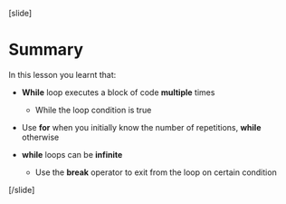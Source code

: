 [slide]
# Summary

In this lesson you learnt that:
- **While** loop executes a block of code **multiple** times
   - While the loop condition is true

- Use **for** when you initially know the number of repetitions, **while** otherwise
- **while** loops can be **infinite**
     - Use the **break** operator to exit from the loop on certain condition

[/slide]